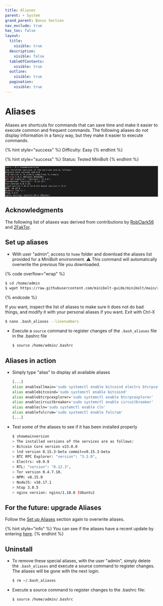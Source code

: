 ```yaml
---
title: Aliases
parent: + System
grand_parent: Bonus Section
nav_exclude: true
has_toc: false
layout:
  title:
    visible: true
  description:
    visible: false
  tableOfContents:
    visible: true
  outline:
    visible: true
  pagination:
    visible: true
---
```


# Aliases

Aliases are shortcuts for commands that can save time and make it easier to execute common and frequent commands. The following aliases do not display information in a fancy way, but they make it easier to execute commands.

{% hint style="success" %}
Difficulty: Easy
{% endhint %}

{% hint style="success" %}
Status: Tested MiniBolt
{% endhint %}

![](../../images/aliases-demo.PNG)

## Acknowledgments

The following list of aliases was derived from contributions by [RobClark56](https://github.com/robclark56) and [2FakTor](https://github.com/twofaktor).

## Set up aliases

* With user "admin", access to `home` folder and download the aliases list provided for a MiniBolt environment. ⚠️ This command will automatically overwrite the previous file you downloaded.

{% code overflow="wrap" %}
```bash
$ cd /home/admin
$ wget https://raw.githubusercontent.com/minibolt-guide/minibolt/main/resources/.bash_aliases -O .bash_aliases
```
{% endcode %}

If you want, inspect the list of aliases to make sure it does not do bad things, and modify it with your personal aliases if you want. Exit with Ctrl-X

```sh
$ nano .bash_aliases --linenumbers
```

*   Execute a `source` command to register changes of the `.bash_aliases` file in the .bashrc file

    ```sh
    $ source /home/admin/.bashrc
    ```

## Aliases in action

*   Simply type "alias" to display all available aliases

    ```sh
    [...]
    alias enableallmain='sudo systemctl enable bitcoind electrs btcrpcexplorer lnd rtl scb-backup'
    alias enablebitcoind='sudo systemctl enable bitcoind'
    alias enablebtcrpcexplorer='sudo systemctl enable btcrpcexplorer'
    alias enablecircuitbreaker='sudo systemctl enable circuitbreaker'
    alias enablecln='sudo systemctl enable cln'
    alias enablefulcrum='sudo systemctl enable fulcrum'
    [...]
    ```
*   Test some of the aliases to see if it has been installed properly

    ```sh
    $ showmainversion
    > The installed versions of the services are as follows:
    > Bitcoin Core version v23.0.0
    > lnd version 0.15.3-beta commit=v0.15.3-beta
    > BTC RPC Explorer: "version": "3.3.0",
    > Electrs: v0.9.9
    > RTL: "version": "0.12.3",
    > Tor version 0.4.7.10.
    > NPM: v8.15.0
    > NodeJS: v16.17.1
    > htop 3.0.5
    > nginx version: nginx/1.18.0 (Ubuntu)
    ```

## For the future: upgrade Aliases

Follow the [Set up Aliases](aliases.md#set-up-aliases) section again to overwrite aliases.

{% hint style="info" %}
You can see if the aliases have a recent update by entering [here](https://github.com/minibolt-guide/minibolt/commits/main/resources/.bash\_aliases).
{% endhint %}

## Uninstall

*   To remove these special aliases, with the user "admin", simply delete the `.bash_aliases` and execute a source command to register changes. The aliases will be gone with the next login.

    ```sh
    $ rm ~/.bash_aliases
    ```
*   Execute a source command to register changes to the .bashrc file:

    ```sh
    $ source /home/admin/.bashrc
    ```
